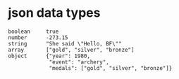 json data types
===============
    boolean     true
    number      -273.15
    string      "She said \"Hello, BF\""
    array       ["gold", "silver", "bronze"]
    object      {"year": 1980,
                 "event": "archery",
                 "medals": ["gold", "silver", "bronze"]}